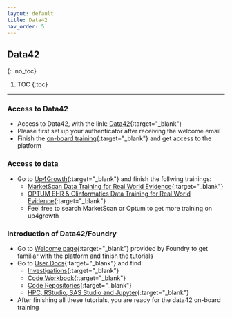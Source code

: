 ```yaml
---
layout: default
title: Data42
nav_order: 5
---
```


## Data42
{: .no_toc}

1. TOC
{:toc}

---

### Access to Data42

- Access to Data42, with the link: [Data42](https://foundry.novartis.com/workspace/slate/documents/welcome){:target="_blank"}
- Please first set up your authenticator after receiving the welcome email
- Finish the [on-board training](https://data42.aws.novartis.net/get-access/){:target="_blank"} and get access to the platform

### Access to data
- Go to [Up4Growth](https://novartis.csod.com/ui/lms-learner-home/home?utm_source=Welcome_Page&utm_medium=tile&utm_campaign=Learner_Home){:target="_blank"} and finish the follwing trainings:
   - [MarketScan Data Training for Real World Evidence](https://novartis.csod.com/ui/lms-learning-details/app/course/fea69830-00e6-4b6f-b337-61a8f6ac5e39){:target="_blank"}
   - [OPTUM EHR & Clinformatics Data Training for Real World Evidence](https://novartis.csod.com/ui/lms-learning-details/app/course/c2965529-073b-4207-9ac1-c38b16427e4d){:target="_blank"}
   - Feel free to search MarketScan or Optum to get more training on up4growth

### Introduction of Data42/Foundry
- Go to [Welcome page](https://foundry.novartis.com/workspace/documentation/product/platform/overview){:target="_blank"} provided by Foundry to get familiar with the platform and finish the tutorials
- Go to [User Docs](https://foundry.novartis.com/workspace/documentation/){:target="_blank"} and find:
   - [Investigations](https://foundry.novartis.com/workspace/documentation/product/investigations/overview){:target="_blank"}
   - [Code Workbook](https://foundry.novartis.com/workspace/documentation/product/code-workbook/overview){:target="_blank"}
   - [Code Repositories](https://foundry.novartis.com/workspace/documentation/product/transforms/overview){:target="_blank"}
   - [HPC, RStudio, SAS Studio and Jupyter](https://foundry.novartis.com/workspace/documentation/product/training-hpc-rs-jupyter/overview){:target="_blank"}
 - After finishing all these tutorials, you are ready for the data42 on-board training 
